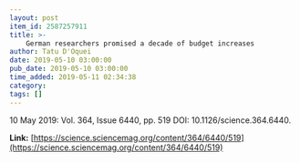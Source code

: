 ```yaml
---
layout: post
item_id: 2587257911
title: >-
    German researchers promised a decade of budget increases
author: Tatu D'Oquei
date: 2019-05-10 03:00:00
pub_date: 2019-05-10 03:00:00
time_added: 2019-05-11 02:34:38
category: 
tags: []
---
```


10 May 2019: Vol. 364, Issue 6440, pp. 519 DOI: 10.1126/science.364.6440.

**Link:** [https://science.sciencemag.org/content/364/6440/519](https://science.sciencemag.org/content/364/6440/519)

